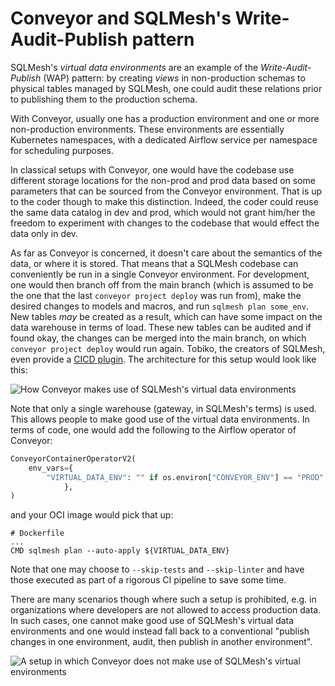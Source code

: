 Conveyor and SQLMesh's Write-Audit-Publish pattern
==================================================
 
SQLMesh's _virtual data environments_ are an example of the
_Write-Audit-Publish_ (WAP) pattern: by creating _views_ in non-production
schemas to physical tables managed by SQLMesh, one could audit these relations
prior to publishing them to the production schema.

With Conveyor, usually one has a production environment and one or more
non-production environments. These environments are essentially Kubernetes
namespaces, with a dedicated Airflow service per namespace for scheduling
purposes.

In classical setups with Conveyor, one would have the codebase use different
storage locations for the non-prod and prod data based on some parameters that
can be sourced from the Conveyor environment. That is up to the coder though to
make this distinction. Indeed, the coder could reuse the same data catalog in
dev and prod, which would not grant him/her the freedom to experiment with
changes to the codebase that would effect the data only in dev. 

As far as Conveyor is concerned, it doesn't care about the semantics of the
data, or where it is stored. That means that a SQLMesh codebase can
conveniently be run in a single Conveyor environment. For development, one
would then branch off from the main branch (which is assumed to be the one that
the last `conveyor project deploy` was run from), make the desired changes to
models and macros, and run `sqlmesh plan some_env`. New tables _may_ be created
as a result, which can have some impact on the data warehouse in terms of load.
These new tables can be audited and if found okay, the changes can be merged
into the main branch, on which `conveyor project deploy` would run again.
Tobiko, the creators of SQLMesh, even provide a [CICD plugin](https://www.tobikodata.com/blog/intro-sqlmesh-cicd-bot).
The architecture for this setup would look like this:

![How Conveyor makes use of SQLMesh's virtual data environments](./ocs/static/conveyor_and_virtual_data_envs.png)

Note that only a single warehouse (gateway, in SQLMesh's terms) is used. This allows people to make good use of the virtual data environments. In terms of code, one would add the following to the Airflow operator of Conveyor:

```python
ConveyorContainerOperatorV2(
    env_vars={
        "VIRTUAL_DATA_ENV": "" if os.environ["CONVEYOR_ENV"] == "PROD" else os.environ["CONVEYOR_ENV"],
            },
)
```

and your OCI image would pick that up:

```
# Dockerfile
...
CMD sqlmesh plan --auto-apply ${VIRTUAL_DATA_ENV}
```

Note that one may choose to `--skip-tests` and `--skip-linter` and have
those executed as part of a rigorous CI pipeline to save some time.

There are many scenarios though where such a setup is prohibited, e.g. in
organizations where developers are not allowed to access production data. In
such cases, one cannot make good use of SQLMesh's virtual data environments and
one would instead fall back to a conventional "publish changes in one
environment, audit, then publish in another environment".

![A setup in which Conveyor does not make use of SQLMesh's virtual environments](./docs/static/conveyor_without_virtual_data_envs.png)


